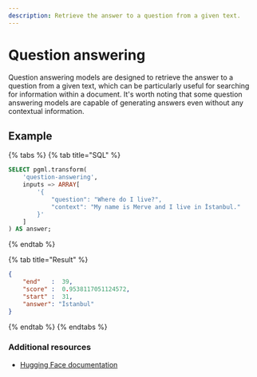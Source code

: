 ```yaml
---
description: Retrieve the answer to a question from a given text.
---
```


# Question answering

Question answering models are designed to retrieve the answer to a question from a given text, which can be particularly useful for searching for information within a document. It's worth noting that some question answering models are capable of generating answers even without any contextual information.

## Example

{% tabs %}
{% tab title="SQL" %}

```sql
SELECT pgml.transform(
    'question-answering',
    inputs => ARRAY[
        '{
            "question": "Where do I live?",
            "context": "My name is Merve and I live in İstanbul."
        }'
    ]
) AS answer;
```

{% endtab %}

{% tab title="Result" %}

```json
{
    "end"   :  39, 
    "score" :  0.9538117051124572, 
    "start" :  31, 
    "answer": "İstanbul"
}
```

{% endtab %}
{% endtabs %}


### Additional resources

- [Hugging Face documentation](https://huggingface.co/tasks/question-answering)
